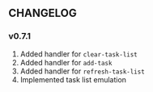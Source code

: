 ## CHANGELOG

### v0.7.1

1. Added handler for `clear-task-list`
2. Added handler for  `add-task`
3. Added handler for  `refresh-task-list`
4. Implemented task list emulation